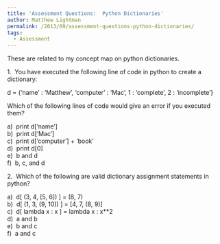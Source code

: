 ```yaml
---
title: 'Assessment Questions:  Python Dictionaries'
author: Matthew Lightman
permalink: /2013/09/assessment-questions-python-dictionaries/
tags:
  - Assessment
---
```

These are related to my concept map on python dictionaries.

1.  You have executed the following line of code in python to create a dictionary:

d = {&#8216;name&#8217; : &#8216;Matthew&#8217;, &#8216;computer&#8217; : &#8216;Mac&#8217;, 1 : &#8216;complete&#8217;, 2 : &#8216;incomplete&#8217;}

Which of the following lines of code would give an error if you executed them?

a)  print d[&#8216;name&#8217;]  
b)  print d[&#8216;Mac&#8217;]  
c)  print d[&#8216;computer&#8217;] + &#8216;book&#8217;  
d)  print d[0]  
e)  b and d  
f)  b, c, and d

2.  Which of the following are valid dictionary assignment statements in python?

a)  d[ (3, 4, [5, 6]) ] = (8, 7)  
b)  d[ (1, 3, (9, 10)) ] = [4, 7, (8, 9)]  
c)  d[ lambda x : x ] = lambda x : x**2  
d)  a and b  
e)  b and c  
f)  a and c
